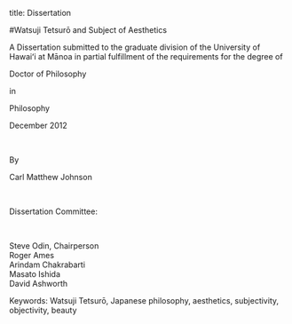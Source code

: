 title: Dissertation

#Watsuji Tetsurō and Subject of Aesthetics

A Dissertation submitted to the graduate division of the University of Hawaiʻi at Mānoa in partial fulfillment of the requirements for the degree of 

Doctor of Philosophy

in

Philosophy

December 2012

&nbsp;

By

Carl Matthew Johnson

&nbsp;

Dissertation Committee:

&nbsp;

Steve Odin, Chairperson <br />
Roger Ames <br />
Arindam Chakrabarti <br />
Masato Ishida <br />
David Ashworth

Keywords: Watsuji Tetsurō, Japanese philosophy, aesthetics, subjectivity, objectivity, beauty